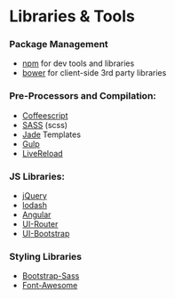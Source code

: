 # Libraries & Tools

### Package Management

* [npm](https://www.npmjs.org/) for dev tools and libraries
* [bower](http://bower.io/) for client-side 3rd party libraries

### Pre-Processors and Compilation:

* [Coffeescript](http://coffeescript.org/)
* [SASS](http://sass-lang.com/) (scss)
* [Jade](http://jade-lang.com) Templates
* [Gulp](http://gulpjs.com/)
* [LiveReload](https://chrome.google.com/webstore/detail/livereload/jnihajbhpnppcggbcgedagnkighmdlei?hl=en)

### JS Libraries:

* [jQuery](http://jquery.com/)
* [lodash](http://lodash.com/)
* [Angular](https://angularjs.org/)
* [UI-Router](https://github.com/angular-ui/ui-router)
* [UI-Bootstrap](http://angular-ui.github.io/bootstrap/)

### Styling Libraries

* [Bootstrap-Sass](https://github.com/twbs/bootstrap-sass/)
* [Font-Awesome](http://fontawesome.io/)
